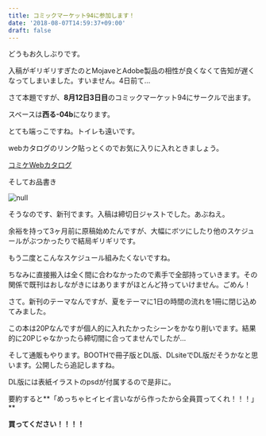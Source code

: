 ```yaml
---
title: コミックマーケット94に参加します！
date: '2018-08-07T14:59:37+09:00'
draft: false
---
```

どうもお久しぶりです。

入稿がギリギリすぎたのとMojaveとAdobe製品の相性が良くなくて告知が遅くなってしまいました。すいません。4日前て...

さて本題ですが、**8月12日3日目**のコミックマーケット94にサークルで出ます。

スペースは**西る-04b**になります。

とても端っこですね。トイレも遠いです。

webカタログのリンク貼っとくのでお気に入りに入れときましょう。

[コミケWebカタログ](https://webcatalog-free.circle.ms/Circle/13905466)

そしてお品書き

![null](/images/uploads/お品書き94.jpg)

そうなのです、新刊でます。入稿は締切日ジャストでした。あぶねえ。

余裕を持って3ヶ月前に原稿始めたんですが、大幅にボツにしたり他のスケジュールがぶつかったりで結局ギリギリです。

もう二度とこんなスケジュール組みたくないですね。

ちなみに直接搬入は全く間に合わなかったので素手で全部持っていきます。その関係で既刊はおしながきにはありますがほとんど持っていけません。ごめん！

さて。新刊のテーマなんですが、夏をテーマに1日の時間の流れを1冊に閉じ込めてみました。

この本は20Pなんですが個人的に入れたかったシーンをかなり削いでます。結果的に20Pじゃなかったら締切間に合ってませんでしたが...

そして通販もやります。BOOTHで冊子版とDL版、DLsiteでDL版だそうかなと思います。公開したら追記しますね。

DL版には表紙イラストのpsdが付属するので是非に。

要約すると**「めっちゃヒイヒイ言いながら作ったから全員買ってくれ！！！」**

**買ってください！！！！**
